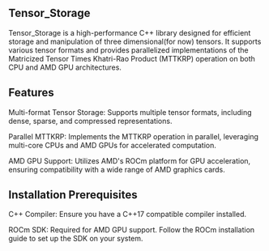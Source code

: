 ## Tensor_Storage

Tensor_Storage is a high-performance C++ library designed for efficient storage and manipulation of three dimensional(for now) tensors. It supports various tensor formats and provides parallelized implementations of the Matricized Tensor Times Khatri-Rao Product (MTTKRP) operation on both CPU and AMD GPU architectures.

## Features

Multi-format Tensor Storage: Supports multiple tensor formats, including dense, sparse, and compressed representations.

Parallel MTTKRP: Implements the MTTKRP operation in parallel, leveraging multi-core CPUs and AMD GPUs for accelerated computation.

AMD GPU Support: Utilizes AMD's ROCm platform for GPU acceleration, ensuring compatibility with a wide range of AMD graphics cards.

## Installation Prerequisites

C++ Compiler: Ensure you have a C++17 compatible compiler installed.

ROCm SDK: Required for AMD GPU support. Follow the ROCm installation guide
 to set up the SDK on your system.

 

